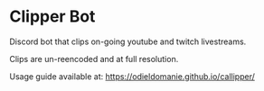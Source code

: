 # Clipper Bot

Discord bot that clips on-going youtube and twitch livestreams.

Clips are un-reencoded and at full resolution.

Usage guide available at: https://odieldomanie.github.io/callipper/
